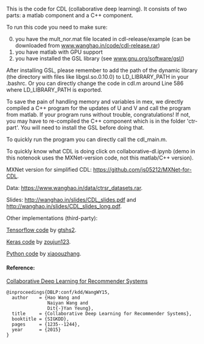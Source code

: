 This is the code for CDL (collaborative deep learning). It consists of two
parts: a matlab component and a C++ component.

To run this code you need to make sure:

0. you have the mult_nor.mat file located in cdl-release/example (can be downloaded from www.wanghao.in/code/cdl-release.rar)
1. you have matlab with GPU support
2. you have installed the GSL library (see www.gnu.org/software/gsl/)

After installing GSL, please remember to add the path of the dynamic library
(the directory with files like libgsl.so.0.10.0) to LD_LIBRARY_PATH in your
.bashrc. Or you can directly change the code in cdl.m around Line 586 where
LD_LIBRARY_PATH is exported.

To save the pain of handling memory and variables in mex, we directly
compiled a C++ program for the updates of U and V and call the program
from matlab. If your program runs without trouble, congratulations! If not,
you may have to re-compiled the C++ component which is in the folder
'ctr-part'. You will need to install the GSL before doing that. 

To quickly run the program you can directly call the cdl_main.m.

To quickly know what CDL is doing click on collaborative-dl.ipynb (demo in this notenook uses the MXNet-version code, not this matlab/C++ version).

MXNet version for simplified CDL: https://github.com/js05212/MXNet-for-CDL.

Data: https://www.wanghao.in/data/ctrsr_datasets.rar.

Slides: http://wanghao.in/slides/CDL_slides.pdf and http://wanghao.in/slides/CDL_slides_long.pdf.

Other implementations (third-party):

[Tensorflow code](https://github.com/gtshs2/Collaborative_Deep_Learning) by [gtshs2](https://github.com/gtshs2).

[Keras code](https://github.com/zoujun123/Keras-CDL) by [zoujun123](https://github.com/zoujun123).

[Python code](https://github.com/xiaoouzhang/Collaborative-Deep-Learning-for-Recommender-Systems) by [xiaoouzhang](https://github.com/xiaoouzhang).

#### Reference:
[Collaborative Deep Learning for Recommender Systems](http://wanghao.in/paper/KDD15_CDL.pdf)
```
@inproceedings{DBLP:conf/kdd/WangWY15,
  author    = {Hao Wang and
               Naiyan Wang and
               Dit{-}Yan Yeung},
  title     = {Collaborative Deep Learning for Recommender Systems},
  booktitle = {SIGKDD},
  pages     = {1235--1244},
  year      = {2015}
}

```
<br>